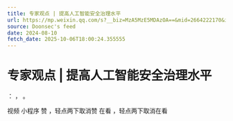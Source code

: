 ```yaml
---
title: 专家观点 | 提高人工智能安全治理水平
url: https://mp.weixin.qq.com/s?__biz=MzA5MzE5MDAzOA==&mid=2664222170&idx=3&sn=698f6d19af68e9b18ec58d458ecaddf2
source: Doonsec's feed
date: 2024-08-10
fetch_date: 2025-10-06T18:00:24.355555
---
```


# 专家观点 | 提高人工智能安全治理水平

：
，
。

视频
小程序
赞
，轻点两下取消赞
在看
，轻点两下取消在看
